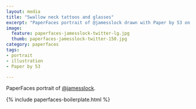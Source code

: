 ```yaml
---
layout: media
title: "Swallow neck tattoos and glasses"
excerpt: "PaperFaces portrait of @jamesslock drawn with Paper by 53 on an iPad."
image: 
  feature: paperfaces-jamesslock-twitter-lg.jpg
  thumb: paperfaces-jamesslock-twitter-150.jpg
category: paperfaces
tags: 
- portrait
- illustration
- Paper by 53

---
```


PaperFaces portrait of [@jamesslock](http://twitter.com/jamesslock).

{% include paperfaces-boilerplate.html %}